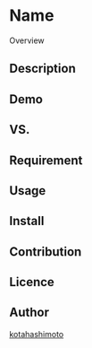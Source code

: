 Name
====

Overview

## Description

## Demo

## VS. 

## Requirement

## Usage

## Install

## Contribution

## Licence

## Author

[kotahashimoto](https://github.com/kotahashimoto)
